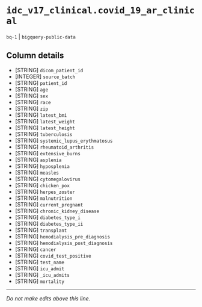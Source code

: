 # `idc_v17_clinical.covid_19_ar_clinical`
`bq-1` | `bigquery-public-data`

## Column details
* [STRING]    `dicom_patient_id`
* [INTEGER]   `source_batch`
* [STRING]    `patient_id`
* [STRING]    `age`
* [STRING]    `sex`
* [STRING]    `race`
* [STRING]    `zip`
* [STRING]    `latest_bmi`
* [STRING]    `latest_weight`
* [STRING]    `latest_height`
* [STRING]    `tuberculosis`
* [STRING]    `systemic_lupus_erythmatosus`
* [STRING]    `rheumatoid_arthritis`
* [STRING]    `extensive_burns`
* [STRING]    `asplenia`
* [STRING]    `hyposplenia`
* [STRING]    `measles`
* [STRING]    `cytomegalovirus`
* [STRING]    `chicken_pox`
* [STRING]    `herpes_zoster`
* [STRING]    `malnutrition`
* [STRING]    `current_pregnant`
* [STRING]    `chronic_kidney_disease`
* [STRING]    `diabetes_type_i`
* [STRING]    `diabetes_type_ii`
* [STRING]    `transplant`
* [STRING]    `hemodialysis_pre_diagnosis`
* [STRING]    `hemodialysis_post_diagnosis`
* [STRING]    `cancer`
* [STRING]    `covid_test_positive`
* [STRING]    `test_name`
* [STRING]    `icu_admit`
* [STRING]    `_icu_admits`
* [STRING]    `mortality`

-------------------------------------------------------------------------------
*Do not make edits above this line.*
